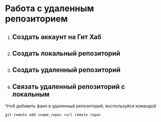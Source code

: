# Работа с удаленным репозиторием
1. ## Создать аккаунт на Гит Хаб
2. ## Создать локальный репозиторий
3. ## Создать удаленный репозиторий
4. ## Связать удаленный репозиторий с локальным
Чтоб добавить фаил в удаленный репозиторий, воспользуйся командой 
```
git remote add <name_repo> <url remote repo>
```
